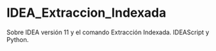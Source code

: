 # IDEA_Extraccion_Indexada
Sobre IDEA versión 11 y el comando Extracción Indexada. IDEAScript y Python.

